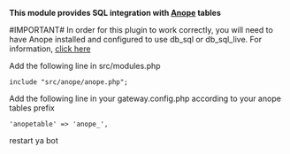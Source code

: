 __This module provides SQL integration with [Anope](https://anope.org) tables__


#IMPORTANT#
In order for this plugin to work correctly, you will need to have Anope installed and configured 
to use db_sql or db_sql_live. For information, [click here](https://wiki.anope.org/index.php/2.0/Modules/m_sql)

Add the following line in src/modules.php

`include "src/anope/anope.php";`


Add the following line in your gateway.config.php according to your anope tables prefix

`'anopetable' => 'anope_',`

restart ya bot


